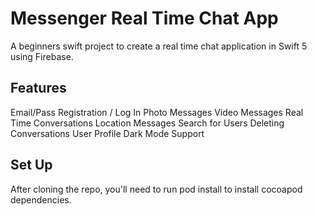 # Messenger Real Time Chat App
A beginners swift project to create a real time chat application in Swift 5 using Firebase.

## Features
Email/Pass Registration / Log In
Photo Messages
Video Messages
Real Time Conversations
Location Messages
Search for Users
Deleting Conversations
User Profile
Dark Mode Support

## Set Up
After cloning the repo, you'll need to run pod install to install cocoapod dependencies.
